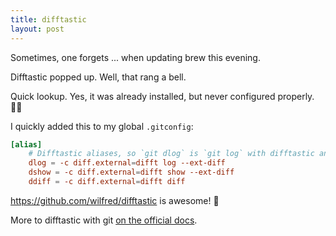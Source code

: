 ```yaml
---
title: difftastic
layout: post
---
```


Sometimes, one forgets ... when updating brew this evening.

Difftastic popped up. Well, that rang a bell.

Quick lookup. Yes, it was already installed, but never configured properly. 🤦‍♂️

I quickly added this to my global `.gitconfig`:

```toml
[alias]
    # Difftastic aliases, so `git dlog` is `git log` with difftastic and so on.
    dlog = -c diff.external=difft log --ext-diff
    dshow = -c diff.external=difft show --ext-diff
    ddiff = -c diff.external=difft diff
```

https://github.com/wilfred/difftastic is awesome! 🤩

More to difftastic with git [on the official docs](https://difftastic.wilfred.me.uk/git.html).